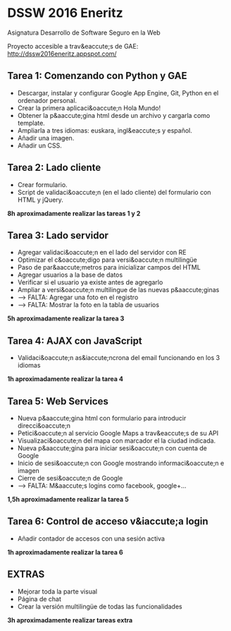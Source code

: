 # DSSW 2016 Eneritz #
Asignatura Desarrollo de Software Seguro en la Web

Proyecto accesible a trav&eaccute;s de GAE: http://dssw2016eneritz.appspot.com/

## Tarea 1: Comenzando con Python y GAE ##

* Descargar, instalar y configurar Google App Engine, Git, Python en el ordenador personal.
* Crear la primera aplicaci&oaccute;n Hola Mundo!
* Obtener la p&aaccute;gina html desde un archivo y cargarla como template.
* Ampliarla a tres idiomas: euskara, ingl&eaccute;s y español.
* Añadir una imagen.
* Añadir un CSS.

## Tarea 2: Lado cliente ##

* Crear formulario.
* Script de validaci&oaccute;n (en el lado cliente) del formulario con HTML y jQuery.  

**8h aproximadamente realizar las tareas 1 y 2**

## Tarea 3: Lado servidor ##

* Agregar validaci&oaccute;n en el lado del servidor con RE
* Optimizar el c&oaccute;digo para versi&oaccute;n multilingüe
* Paso de par&aaccute;metros para inicializar campos del HTML
* Agregar usuarios a la base de datos
* Verificar si el usuario ya existe antes de agregarlo
* Ampliar a versi&oaccute;n multilingue de las nuevas p&aaccute;ginas
* --> FALTA: Agregar una foto en el registro
* --> FALTA: Mostrar la foto en la tabla de usuarios

**5h aproximadamente realizar la tarea 3**

## Tarea 4: AJAX con JavaScript ##

* Validaci&oaccute;n as&iaccute;ncrona del email funcionando en los 3 idiomas

**1h aproximadamente realizar la tarea 4**

## Tarea 5: Web Services ##

* Nueva p&aaccute;gina html con formulario para introducir direcci&oaccute;n
* Petici&oaccute;n al servicio Google Maps a trav&eaccute;s de su API
* Visualizaci&oaccute;n del mapa con marcador el la ciudad indicada.
* Nueva p&aaccute;gina para iniciar sesi&oaccute;n con cuenta de Google
* Inicio de sesi&oaccute;n con Google mostrando informaci&oaccute;n e imagen
* Cierre de sesi&oaccute;n de Google
* --> FALTA: M&aaccute;s logins como facebook, google+...

**1,5h aproximadamente realizar la tarea 5**

## Tarea 6: Control de acceso v&iaccute;a login

* Añadir contador de accesos con una sesión activa

**1h aproximadamente realizar la tarea 6**


## EXTRAS ##

* Mejorar toda la parte visual
* Página de chat
* Crear la versión multilingüe de todas las funcionalidades

**3h aproximadamente realizar tareas extra**
